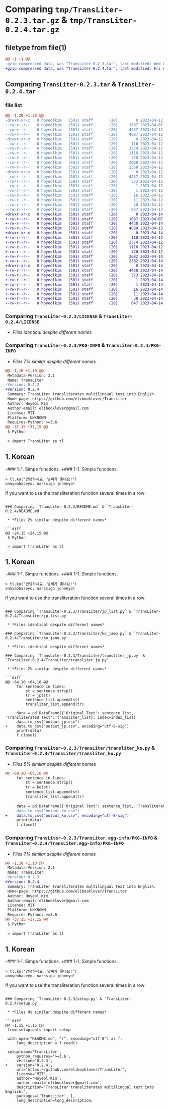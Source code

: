 # Comparing `tmp/TransLiter-0.2.3.tar.gz` & `tmp/TransLiter-0.2.4.tar.gz`

## filetype from file(1)

```diff
@@ -1 +1 @@
-gzip compressed data, was "TransLiter-0.2.3.tar", last modified: Wed Apr 12 22:12:27 2023, max compression
+gzip compressed data, was "TransLiter-0.2.4.tar", last modified: Fri Apr 14 18:42:38 2023, max compression
```

## Comparing `TransLiter-0.2.3.tar` & `TransLiter-0.2.4.tar`

### file list

```diff
@@ -1,20 +1,20 @@
-drwxr-xr-x   0 hoyeolkim   (501) staff       (20)        0 2023-04-12 22:12:27.915787 TransLiter-0.2.3/
--rw-r--r--   0 hoyeolkim   (501) staff       (20)     1067 2023-04-07 00:09:21.000000 TransLiter-0.2.3/LICENSE
--rw-r--r--   0 hoyeolkim   (501) staff       (20)     4437 2023-04-12 22:12:27.915670 TransLiter-0.2.3/PKG-INFO
--rw-r--r--   0 hoyeolkim   (501) staff       (20)     4087 2023-04-12 22:10:54.000000 TransLiter-0.2.3/README.md
-drwxr-xr-x   0 hoyeolkim   (501) staff       (20)        0 2023-04-12 22:12:27.914813 TransLiter-0.2.3/TransLiter/
--rw-r--r--   0 hoyeolkim   (501) staff       (20)      110 2023-04-12 17:26:39.000000 TransLiter-0.2.3/TransLiter/__init__.py
--rw-r--r--   0 hoyeolkim   (501) staff       (20)     3374 2023-04-12 19:11:15.000000 TransLiter-0.2.3/TransLiter/jp_list.py
--rw-r--r--   0 hoyeolkim   (501) staff       (20)     1116 2023-04-12 00:32:24.000000 TransLiter-0.2.3/TransLiter/ko_jamo.py
--rw-r--r--   0 hoyeolkim   (501) staff       (20)      370 2023-04-12 17:31:03.000000 TransLiter-0.2.3/TransLiter/spacing.py
--rw-r--r--   0 hoyeolkim   (501) staff       (20)     2060 2023-04-12 19:28:12.000000 TransLiter-0.2.3/TransLiter/transliter_jp.py
--rw-r--r--   0 hoyeolkim   (501) staff       (20)     2360 2023-04-12 19:11:14.000000 TransLiter-0.2.3/TransLiter/transliter_ko.py
-drwxr-xr-x   0 hoyeolkim   (501) staff       (20)        0 2023-04-12 22:12:27.915500 TransLiter-0.2.3/TransLiter.egg-info/
--rw-r--r--   0 hoyeolkim   (501) staff       (20)     4437 2023-04-12 22:12:27.000000 TransLiter-0.2.3/TransLiter.egg-info/PKG-INFO
--rw-r--r--   0 hoyeolkim   (501) staff       (20)      373 2023-04-12 22:12:27.000000 TransLiter-0.2.3/TransLiter.egg-info/SOURCES.txt
--rw-r--r--   0 hoyeolkim   (501) staff       (20)        1 2023-04-12 22:12:27.000000 TransLiter-0.2.3/TransLiter.egg-info/dependency_links.txt
--rw-r--r--   0 hoyeolkim   (501) staff       (20)        1 2023-04-12 22:12:27.000000 TransLiter-0.2.3/TransLiter.egg-info/not-zip-safe
--rw-r--r--   0 hoyeolkim   (501) staff       (20)       16 2023-04-12 22:12:27.000000 TransLiter-0.2.3/TransLiter.egg-info/requires.txt
--rw-r--r--   0 hoyeolkim   (501) staff       (20)       11 2023-04-12 22:12:27.000000 TransLiter-0.2.3/TransLiter.egg-info/top_level.txt
--rw-r--r--   0 hoyeolkim   (501) staff       (20)       38 2023-04-12 22:12:27.915832 TransLiter-0.2.3/setup.cfg
--rw-r--r--   0 hoyeolkim   (501) staff       (20)      647 2023-04-12 22:11:18.000000 TransLiter-0.2.3/setup.py
+drwxr-xr-x   0 hoyeolkim   (501) staff       (20)        0 2023-04-14 18:42:38.866818 TransLiter-0.2.4/
+-rw-r--r--   0 hoyeolkim   (501) staff       (20)     1067 2023-04-07 00:09:21.000000 TransLiter-0.2.4/LICENSE
+-rw-r--r--   0 hoyeolkim   (501) staff       (20)     4438 2023-04-14 18:42:38.866702 TransLiter-0.2.4/PKG-INFO
+-rw-r--r--   0 hoyeolkim   (501) staff       (20)     4088 2023-04-13 18:14:28.000000 TransLiter-0.2.4/README.md
+drwxr-xr-x   0 hoyeolkim   (501) staff       (20)        0 2023-04-14 18:42:38.865837 TransLiter-0.2.4/TransLiter/
+-rw-r--r--   0 hoyeolkim   (501) staff       (20)      110 2023-04-12 17:26:39.000000 TransLiter-0.2.4/TransLiter/__init__.py
+-rw-r--r--   0 hoyeolkim   (501) staff       (20)     3374 2023-04-12 19:11:15.000000 TransLiter-0.2.4/TransLiter/jp_list.py
+-rw-r--r--   0 hoyeolkim   (501) staff       (20)     1116 2023-04-12 00:32:24.000000 TransLiter-0.2.4/TransLiter/ko_jamo.py
+-rw-r--r--   0 hoyeolkim   (501) staff       (20)      370 2023-04-12 17:31:03.000000 TransLiter-0.2.4/TransLiter/spacing.py
+-rw-r--r--   0 hoyeolkim   (501) staff       (20)     2082 2023-04-14 18:40:59.000000 TransLiter-0.2.4/TransLiter/transliter_jp.py
+-rw-r--r--   0 hoyeolkim   (501) staff       (20)     2382 2023-04-14 18:31:29.000000 TransLiter-0.2.4/TransLiter/transliter_ko.py
+drwxr-xr-x   0 hoyeolkim   (501) staff       (20)        0 2023-04-14 18:42:38.866510 TransLiter-0.2.4/TransLiter.egg-info/
+-rw-r--r--   0 hoyeolkim   (501) staff       (20)     4438 2023-04-14 18:42:38.000000 TransLiter-0.2.4/TransLiter.egg-info/PKG-INFO
+-rw-r--r--   0 hoyeolkim   (501) staff       (20)      373 2023-04-14 18:42:38.000000 TransLiter-0.2.4/TransLiter.egg-info/SOURCES.txt
+-rw-r--r--   0 hoyeolkim   (501) staff       (20)        1 2023-04-14 18:42:38.000000 TransLiter-0.2.4/TransLiter.egg-info/dependency_links.txt
+-rw-r--r--   0 hoyeolkim   (501) staff       (20)        1 2023-04-14 18:42:38.000000 TransLiter-0.2.4/TransLiter.egg-info/not-zip-safe
+-rw-r--r--   0 hoyeolkim   (501) staff       (20)       16 2023-04-14 18:42:38.000000 TransLiter-0.2.4/TransLiter.egg-info/requires.txt
+-rw-r--r--   0 hoyeolkim   (501) staff       (20)       11 2023-04-14 18:42:38.000000 TransLiter-0.2.4/TransLiter.egg-info/top_level.txt
+-rw-r--r--   0 hoyeolkim   (501) staff       (20)       38 2023-04-14 18:42:38.866855 TransLiter-0.2.4/setup.cfg
+-rw-r--r--   0 hoyeolkim   (501) staff       (20)      647 2023-04-14 04:08:10.000000 TransLiter-0.2.4/setup.py
```

### Comparing `TransLiter-0.2.3/LICENSE` & `TransLiter-0.2.4/LICENSE`

 * *Files identical despite different names*

### Comparing `TransLiter-0.2.3/PKG-INFO` & `TransLiter-0.2.4/PKG-INFO`

 * *Files 7% similar despite different names*

```diff
@@ -1,10 +1,10 @@
 Metadata-Version: 2.1
 Name: TransLiter
-Version: 0.2.3
+Version: 0.2.4
 Summary: TransLiter transliterates multilingual text into English.
 Home-page: https://github.com/elibooklover/TransLiter
 Author: Hoyeol Kim
 Author-email: elibooklover@gmail.com
 License: MIT
 Platform: UNKNOWN
 Requires-Python: >=3.6
@@ -37,15 +37,15 @@
 $ Python
 
 > import TransLiter as tl
 ```
 
 ## 1. Korean
 
-### 1-1. Simpe functions.
+### 1-1. Simple functions.
 
 ```
 > tl.ko("안녕하세요. 날씨가 좋네요!")
 annyeohaseyo. narssiga johneyo!
 ```
 
 If you want to use the transliteration function several times in a row:
```

### Comparing `TransLiter-0.2.3/README.md` & `TransLiter-0.2.4/README.md`

 * *Files 2% similar despite different names*

```diff
@@ -24,15 +24,15 @@
 $ Python
 
 > import TransLiter as tl
 ```
 
 ## 1. Korean
 
-### 1-1. Simpe functions.
+### 1-1. Simple functions.
 
 ```
 > tl.ko("안녕하세요. 날씨가 좋네요!")
 annyeohaseyo. narssiga johneyo!
 ```
 
 If you want to use the transliteration function several times in a row:
```

### Comparing `TransLiter-0.2.3/TransLiter/jp_list.py` & `TransLiter-0.2.4/TransLiter/jp_list.py`

 * *Files identical despite different names*

### Comparing `TransLiter-0.2.3/TransLiter/ko_jamo.py` & `TransLiter-0.2.4/TransLiter/ko_jamo.py`

 * *Files identical despite different names*

### Comparing `TransLiter-0.2.3/TransLiter/transliter_jp.py` & `TransLiter-0.2.4/TransLiter/transliter_jp.py`

 * *Files 2% similar despite different names*

```diff
@@ -64,10 +64,10 @@
     for sentence in lines:
         st = sentence.strip()
         tr = jp(st)
         sentence_list.append(st)
         transliter_list.append(tr)
 
     data = pd.DataFrame({'Original Text': sentence_list, 'Transliterated Text': transliter_list}, index=index_list)
-    data.to_csv("output_jp.csv")
+    data.to_csv("output_jp.csv", encoding="utf-8-sig")
     print(data)
     f.close()
```

### Comparing `TransLiter-0.2.3/TransLiter/transliter_ko.py` & `TransLiter-0.2.4/TransLiter/transliter_ko.py`

 * *Files 5% similar despite different names*

```diff
@@ -68,10 +68,10 @@
     for sentence in lines:
         st = sentence.strip()
         tr = ko(st)
         sentence_list.append(st)
         transliter_list.append(tr)
 
     data = pd.DataFrame({'Original Text': sentence_list, 'Transliterated Text': transliter_list}, index=index_list)
-    data.to_csv("output_ko.csv")
+    data.to_csv("output_ko.csv", encoding="utf-8-sig")
     print(data)
     f.close()
```

### Comparing `TransLiter-0.2.3/TransLiter.egg-info/PKG-INFO` & `TransLiter-0.2.4/TransLiter.egg-info/PKG-INFO`

 * *Files 7% similar despite different names*

```diff
@@ -1,10 +1,10 @@
 Metadata-Version: 2.1
 Name: TransLiter
-Version: 0.2.3
+Version: 0.2.4
 Summary: TransLiter transliterates multilingual text into English.
 Home-page: https://github.com/elibooklover/TransLiter
 Author: Hoyeol Kim
 Author-email: elibooklover@gmail.com
 License: MIT
 Platform: UNKNOWN
 Requires-Python: >=3.6
@@ -37,15 +37,15 @@
 $ Python
 
 > import TransLiter as tl
 ```
 
 ## 1. Korean
 
-### 1-1. Simpe functions.
+### 1-1. Simple functions.
 
 ```
 > tl.ko("안녕하세요. 날씨가 좋네요!")
 annyeohaseyo. narssiga johneyo!
 ```
 
 If you want to use the transliteration function several times in a row:
```

### Comparing `TransLiter-0.2.3/setup.py` & `TransLiter-0.2.4/setup.py`

 * *Files 0% similar despite different names*

```diff
@@ -1,15 +1,15 @@
 from setuptools import setup
 
 with open("README.md", "r", encoding="utf-8") as f:
     long_description = f.read()
 
 setup(name='TransLiter',
     python_requires='>=3.6',
-    version='0.2.3',
+    version='0.2.4',
     url='https://github.com/elibooklover/TransLiter',
     license='MIT',
     author='Hoyeol Kim',
     author_email='elibooklover@gmail.com',
     description='TransLiter transliterates multilingual text into English.',
     packages=['TransLiter', ],
     long_description=long_description,
```

